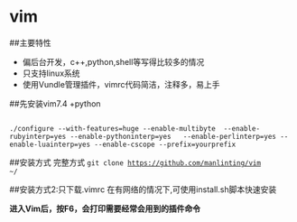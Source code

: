 # vim
##主要特性

*   偏后台开发，c++,python,shell等写得比较多的情况
*   只支持linux系统
*   使用Vundle管理插件，vimrc代码简洁，注释多，易上手


##先安装vim7.4 +python 

<code>
./configure --with-features=huge --enable-multibyte  --enable-rubyinterp=yes --enable-pythoninterp=yes   --enable-perlinterp=yes --enable-luainterp=yes --enable-cscope --prefix=yourprefix
</code>

##安装方式 完整方式 
<code>git clone https://github.com/manlinting/vim ~/</code>

##安装方式2:只下载.vimrc
在有网络的情况下,可使用install.sh脚本快速安装


**进入Vim后，按F6，会打印需要经常会用到的插件命令**
